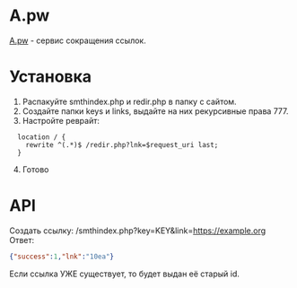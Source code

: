 # А.pw
[А.pw](а.pw) - сервис сокращения ссылок. 


# Установка

1. Распакуйте smthindex.php и redir.php в папку с сайтом.
2. Создайте папки keys и links, выдайте на них рекурсивные права 777. 
3. Настройте реврайт:
```nginx
  location / {
    rewrite ^(.*)$ /redir.php?lnk=$request_uri last;
  }
```
4. Готово

# API

Создать ссылку: /smthindex.php?key=KEY&link=https://example.org
Ответ:
```json 
{"success":1,"lnk":"10ea"}
```

Если ссылка УЖЕ существует, то будет выдан её старый id.

